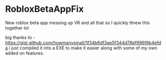 # RobloxBetaAppFix

New roblox beta app messing up VR and all that so I quickly threw this together lol

big thanks to - https://gist.github.com/howmanysmall/1f34b6df3ae5f344d78ef996f8b4efda
i just compiled it into a EXE to make it easier along with some of my own added on features.
